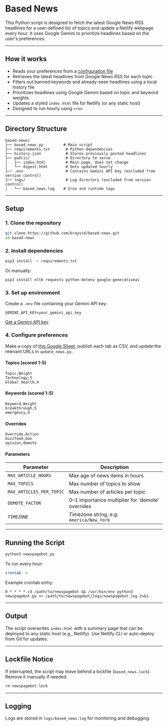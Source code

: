 # Based News

This Python script is designed to fetch the latest Google News RSS headlines for a user-defined list of topics and update a Netlify webpage every hour. It uses Google Gemini to prioritize headlines based on the user's preferences.

---

## How it works

* Reads your preferences from a [configuration file](https://docs.google.com/spreadsheets/d/1OjpsQEnrNwcXEWYuPskGRA5Jf-U8e_x0x3j2CKJualg/edit?usp=sharing)
* Retrieves the latest headlines from Google News RSS for each topic
* Filters out banned keywords and already-seen headlines using a local history file
* Prioritizes headlines using Google Gemini based on topic and keyword weights
* Updates a styled `index.html` file for Netlify (or any static host)
* Designed to run hourly using `cron`

---

## Directory Structure

```plaintext
based-news/
├── based_news.py         # Main script
├── requirements.txt       # Python dependencies
├── history.json           # Stores previously posted headlines
├── public/                # Directory to serve
│   ├── index.html         # Main page, does not change
│   └── digest.html        # Gets updated hourly
├── .env                   # Contains Gemini API key (excluded from version control)
├── logs/                  # Log directory (excluded from version control)
│   └── based_news.log    # Cron and runtime logs
```

---

## Setup

### 1. Clone the repository

```bash
git clone https://github.com/brayvid/based-news.git
cd based-news
```

### 2. Install dependencies

```bash
pip3 install -r requirements.txt
```

Or manually:

```bash
pip3 install nltk requests python-dotenv google-generativeai
```

### 3. Set up environment

Create a `.env` file containing your Gemini API key:

```env
GEMINI_API_KEY=your_gemini_api_key
```

[Get a Gemini API key](https://ai.google.dev/gemini-api/docs/api-key).

### 4. Configure preferences

Make a copy of [this Google Sheet](https://docs.google.com/spreadsheets/d/1OjpsQEnrNwcXEWYuPskGRA5Jf-U8e_x0x3j2CKJualg/edit?usp=sharing), publish each tab as CSV, and update the relevant URLs in `update_news.py`.

#### Topics (scored 1-5)

```
Topic,Weight
Technology,5
Global Health,4
```

#### Keywords (scored 1-5)

```
Keyword,Weight
breakthrough,5
emergency,4
```

#### Overrides

```
Override,Action
buzzfeed,ban
opinion,demote
```

#### Parameters

| Parameter                | Description                                      |
| ------------------------ | ------------------------------------------------ |
| `MAX_ARTICLE_HOURS`      | Max age of news items in hours                   |
| `MAX_TOPICS`             | Max number of topics to show                     |
| `MAX_ARTICLES_PER_TOPIC` | Max number of articles per topic                 |
| `DEMOTE_FACTOR`          | 0–1 importance multiplier for 'demote' overrides |
| `TIMEZONE`               | Timezone string, e.g. `America/New_York`         |

---

## Running the Script

```bash
python3 newspagebot.py
```

To run every hour:

```bash
crontab -e
```

Example crontab entry:

```cron
0 * * * * cd /path/to/newspagebot && /usr/bin/env python3 newspagebot.py >> /path/to/newspagebot/logs/newspagebot.log 2>&1
```

---

## Output

The script overwrites `index.html` with a summary page that can be deployed to any static host (e.g., Netlify). Use Netlify CLI or auto-deploy from Git for updates.

---

## Lockfile Notice

If interrupted, the script may leave behind a lockfile (`based_news.lock`). Remove it manually if needed:

```bash
rm newspagebot.lock
```

---

## Logging

Logs are stored in `logs/based_news.log` for monitoring and debugging.